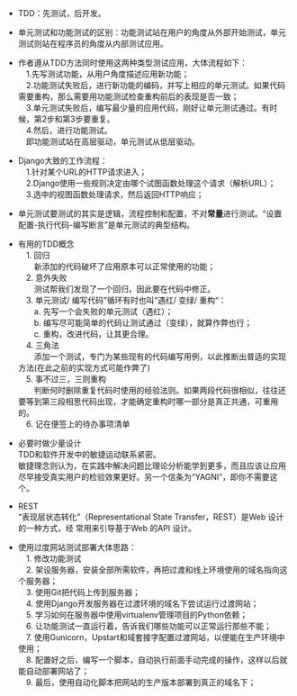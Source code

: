 - TDD：先测试，后开发。  

- 单元测试和功能测试的区别：功能测试站在用户的角度从外部开始测试，单元测试则站在程序员的角度从内部测试应用。  

- 作者遵从TDD方法同时使用这两种类型测试应用，大体流程如下：  
&emsp;1.先写测试功能，从用户角度描述应用新功能；  
&emsp;2.功能测试失败后，进行新功能的编码，并写上相应的单元测试。如果代码需要重构，那么需要用功能测试检查重构前后的表现是否一致；  
&emsp;3.单元测试失败后，编写最少量的应用代码，刚好让单元测试通过。有时候，第2步和第3步要重复。  
&emsp;4.然后，进行功能测试。  
&emsp;即功能测试站在高层驱动，单元测试从低层驱动。  

- Django大致的工作流程：  
&emsp;1.针对某个URL的HTTP请求进入；  
&emsp;2.Django使用一些规则决定由哪个试图函数处理这个请求（解析URL）；  
&emsp;3.选中的视图函数处理请求，然后返回HTTP响应；  

- 单元测试要测试的其实是逻辑，流程控制和配置，不对**常量**进行测试。“设置配置-执行代码-编写断言”是单元测试的典型结构。  

- 有用的TDD概念  
&emsp;1. 回归  
&emsp;&emsp;新添加的代码破坏了应用原本可以正常使用的功能；  
&emsp;2. 意外失败  
&emsp;&emsp;测试帮我们发现了一个回归，因此要在代码中修正。  
&emsp;3. 单元测试/ 编写代码”循环有时也叫“遇红/ 变绿/ 重构“：  
&emsp;&emsp;a. 先写一个会失败的单元测试（遇红）；  
&emsp;&emsp;b. 编写尽可能简单的代码让测试通过（变绿），就算作弊也行；  
&emsp;&emsp;c. 重构，改进代码，让其更合理。  
&emsp;4. 三角法  
&emsp;&emsp;添加一个测试，专门为某些现有的代码编写用例，以此推断出普适的实现方法(在此之前的实现方式可能作弊了)  
&emsp;5. 事不过三，三则重构  
&emsp;&emsp;判断何时删除重复代码时使用的经验法则。如果两段代码很相似，往往还要等到第三段相思代码出现，才能确定重构时哪一部分是真正共通，可重用的。  
&emsp;6. 记在便签上的待办事项清单  

- 必要时做少量设计  
TDD和软件开发中的敏捷运动联系紧密。  
敏捷理念则认为，在实践中解决问题比理论分析能学到更多，而且应该让应用尽早接受真实用户的检验效果更好。另一个信条为“YAGNI”，即你不需要这个。  

- REST  
“表现层状态转化”（Representational State Transfer，REST）是Web 设计的一种方式，经
常用来引导基于Web 的API 设计。 

- 使用过度网站测试部署大体思路：  
&emsp;1. 修改功能测试  
&emsp;2. 架设服务器，安装全部所需软件，再把过渡和线上环境使用的域名指向这个服务器；  
&emsp;3. 使用Git把代码上传到服务器；  
&emsp;4. 使用Django开发服务器在过渡环境的域名下尝试运行过渡网站；  
&emsp;5. 学习如何在服务器中使用virtualenv管理项目的Python依赖；  
&emsp;6. 让功能测试一直运行着，告诉我们哪些功能可以正常运行那些不能；  
&emsp;7. 使用Gunicorn，Upstart和域套接字配置过渡网站，以便能在生产环境中使用；  
&emsp;8. 配置好之后，编写一个脚本，自动执行前面手动完成的操作，这样以后就能自动部署网站了；  
&emsp;9. 最后，使用自动化脚本把网站的生产版本部署到真正的域名下；  

